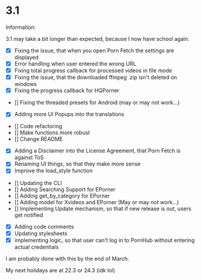 # 3.1 

Information:

3.1 may take a bit longer than expected, because I now have school again.

- [x] Fixing the issue, that when you open Porn Fetch the settings are displayed
- [x] Error handling when user entered the wrong URL
- [x] Fixing total progress callback for processed videos in file mode
- [x] Fixing the issue, that the downloaded ffmpeg .zip isn't deleted on windows
- [x] Fixing the progress callback for HQPorner
- [] Fixing the threaded presets for Android (may or may not work...)
- [x] Adding more UI Popups into the translations
- [] Code refactoring
- [] Make functions more robust
- [] Change README
- [x] Adding a Disclaimer into the License Agreement, that Porn Fetch is against ToS
- [x] Renaming UI things, so that they make more sense
- [x] Improve the load_style function
- [] Updating the CLI
- [] Adding Searching Support for EPorner
- [] Adding get_by_category for EPorner
- [] Adding model for Xvideos and EPorner (May or may not work...)
- [] Implementing Update mechanism, so that if new release is out, users get notified
- [x] Adding code comments
- [x] Updating stylesheets
- [x] implementing logic, so that user can't log in to PornHub without entering actual credentials

I am probably done with this by the end of March.

My next holidays are at 22.3 or 24.3 (idk lol)